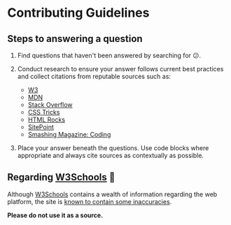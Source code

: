 # Contributing Guidelines

## Steps to answering a question

1.  Find questions that haven't been answered by searching for 😕.

2.  Conduct research to ensure your answer follows current best practices
and collect citations from reputable sources such as:

    *   [W3](http://www.w3.org/)
    *   [MDN](https://developer.mozilla.org/)
    *   [Stack Overflow](https://stackoverflow.com/)
    *   [CSS Tricks](https://css-tricks.com/)
    *   [HTML Rocks](http://www.html5rocks.com/)
    *   [SitePoint](http://www.sitepoint.com/)
    *   [Smashing Magazine: Coding](http://www.smashingmagazine.com/category/coding/)

3.  Place your answer beneath the questions. Use code blocks where appropriate
and always cite sources as contextually as possible.

## Regarding [W3Schools](http://www.w3schools.com/) 🐛

Although [W3Schools](http://www.w3schools.com/) contains a wealth of
information regarding the web platform, the site is
[known to contain some inaccuracies](http://www.w3fools.com/).

**Please do not use it as a source.**
